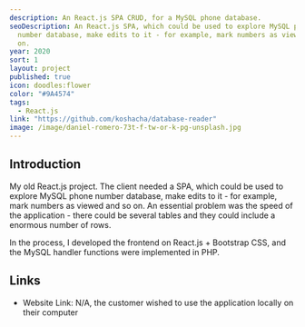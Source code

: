 ```yaml
---
description: An React.js SPA CRUD, for a MySQL phone database.
seoDescription: An React.js SPA, which could be used to explore MySQL phone
  number database, make edits to it - for example, mark numbers as viewed and so
  on.
year: 2020
sort: 1
layout: project
published: true
icon: doodles:flower
color: "#9A4574"
tags:
  - React.js
link: "https://github.com/koshacha/database-reader"
image: /image/daniel-romero-73t-f-tw-or-k-pg-unsplash.jpg
---
```


## Introduction

My old React.js project. The client needed a SPA, which could be used to explore MySQL phone number database, make edits to it - for example, mark numbers as viewed and so on. An essential problem was the speed of the application - there could be several tables and they could include a enormous number of rows.

In the process, I developed the frontend on React.js + Bootstrap CSS, and the MySQL handler functions were implemented in PHP.

## Links

- Website Link: N/A, the customer wished to use the application locally on their computer
